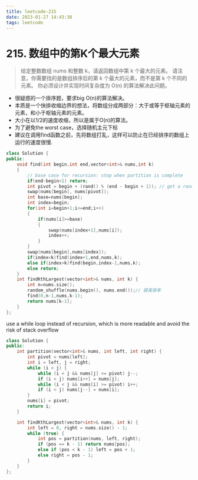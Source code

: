 ```yaml
---
title: leetcode-215
date: 2023-01-27 14:43:38
tags: leetcode
---
```

# 215. 数组中的第K个最大元素
> 给定整数数组 nums 和整数 k，请返回数组中第 k 个最大的元素。
请注意，你需要找的是数组排序后的第 k 个最大的元素，而不是第 k 个不同的元素。
你必须设计并实现时间复杂度为 O(n) 的算法解决此问题。

<!-- more -->
- 很疑惑的一个排序题，要求big O(n)的算法解决。
- 本质是一个快排收缩边界的想法，将数组分成两部分：大于或等于枢轴元素的元素，和小于枢轴元素的元素。
- 大小在以1/2的速度收缩，所以是属于O(n)的算法。
- 为了避免the worst case，选择随机主元下标
- 建议在调用find函数之前，先将数组打乱，这样可以防止在已经排序的数组上运行的速度很慢.
```c++
class Solution {
public:
    void find(int begin,int end,vector<int>& nums,int k)
    {
        // base case for recursion: stop when partition is complete
        if(end-begin<1) return;
        int pivot = begin + (rand() % (end - begin + 1)); // get a random pivot
        swap(nums[begin], nums[pivot]);
        int base=nums[begin];
        int index=begin;
        for(int i=begin+1;i<=end;i++)
        {
            if(nums[i]>=base)
            {
                swap(nums[index+1],nums[i]);
                index++;
            }
        }
        swap(nums[begin],nums[index]);
        if(index<k)find(index+1,end,nums,k);
        else if(index>k)find(begin,index-1,nums,k);
        else return;
    }
    int findKthLargest(vector<int>& nums, int k) {
        int n=nums.size();
        random_shuffle(nums.begin(), nums.end());// 提高效率
        find(0,n-1,nums,k-1);
        return nums[k-1];
    }
};
```
use a while loop instead of recursion, which is more readable and avoid the risk of stack overflow
```c++
class Solution {
public:
    int partition(vector<int>& nums, int left, int right) {
        int pivot = nums[left];
        int i = left, j = right;
        while (i < j) {
            while (i < j && nums[j] <= pivot) j--;
            if (i < j) nums[i++] = nums[j];
            while (i < j && nums[i] >= pivot) i++;
            if (i < j) nums[j--] = nums[i];
        }
        nums[i] = pivot;
        return i;
    }

    int findKthLargest(vector<int>& nums, int k) {
        int left = 0, right = nums.size() - 1;
        while (true) {
            int pos = partition(nums, left, right);
            if (pos == k - 1) return nums[pos];
            else if (pos < k - 1) left = pos + 1;
            else right = pos - 1;
        }
    }
};
```